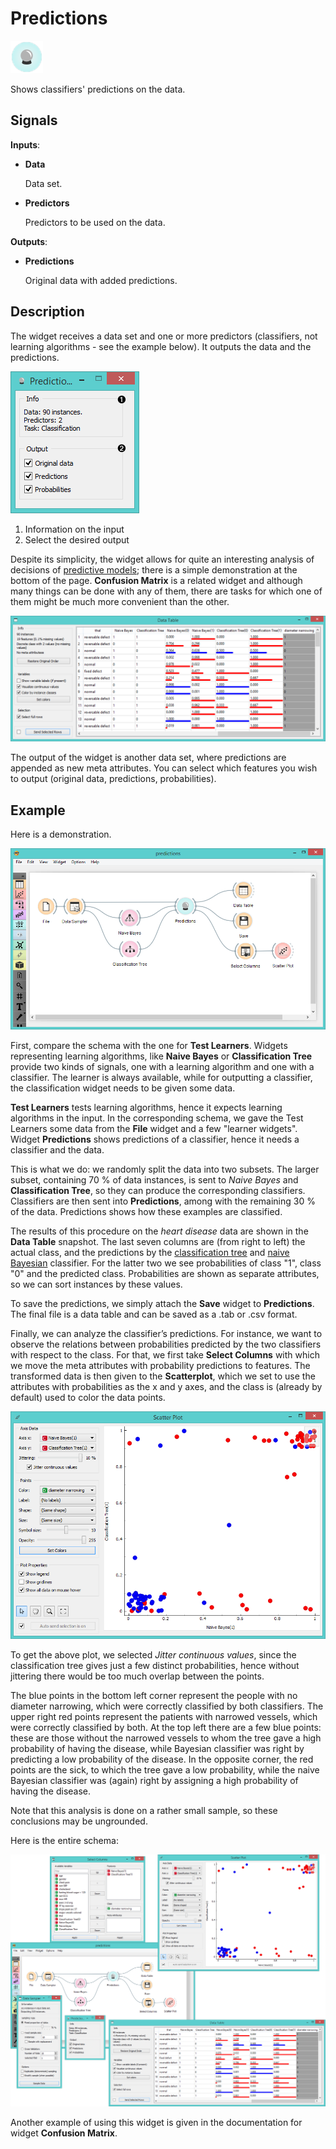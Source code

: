 Predictions
===========

![image](icons/predictions.png)

Shows classifiers' predictions on the data.

Signals
-------

**Inputs**:

- **Data**

  Data set.

- **Predictors**

  Predictors to be used on the data.

**Outputs**:

- **Predictions**

  Original data with added predictions.

Description
-----------

The widget receives a data set and one or more predictors (classifiers, not
learning algorithms - see the example below). It outputs the
data and the predictions.

![image](images/Predictions-stamped.png)

1. Information on the input
2. Select the desired output

Despite its simplicity, the widget allows for quite an interesting analysis
of decisions of [predictive models](https://en.wikipedia.org/wiki/Predictive_modelling); there is a simple demonstration at
the bottom of the page. **Confusion Matrix** is a related widget and
although many things can be done with any of them,
there are tasks for which one of them might be much more convenient than
the other.

![image](images/Predictions-DataTable.png)

The output of the widget is another data set, where predictions are
appended as new meta attributes. You can select which features you wish to output
(original data, predictions, probabilities).

Example
-------

Here is a demonstration.

![image](images/Predictions-Schema.png)

First, compare the schema with the one for **Test Learners**. Widgets
representing learning algorithms, like **Naive Bayes** or
**Classification Tree** provide two kinds of signals, one with a learning
algorithm and one with a classifier. The learner is always available,
while for outputting a classifier, the classification widget needs to be given some data.

**Test Learners** tests learning algorithms, hence it expects learning
algorithms in the input. In the corresponding schema, we gave the Test
Learners some data from the **File** widget and a few "learner widgets".
Widget **Predictions** shows predictions of a classifier, hence it needs a
classifier and the data.

This is what we do: we randomly split the data into two subsets.
The larger subset, containing 70 % of data instances, is sent to *Naive Bayes*
and **Classification Tree**, so they can produce the corresponding
classifiers. Classifiers are then sent into **Predictions**, among with the
remaining 30 % of the data. Predictions shows how these examples are
classified.

The results of this procedure on the *heart disease* data are shown in the
**Data Table** snapshot. The last seven columns are (from right to left) the actual
class, and the predictions by the [classification tree](https://en.wikipedia.org/wiki/Decision_tree_learning)
and [naive Bayesian](https://en.wikipedia.org/wiki/Naive_Bayes_classifier) classifier. For the latter two we see 
probabilities of class "1", class "0" and the predicted class. Probabilities are shown
as separate attributes, so we can sort instances by these values.

To save the predictions, we simply attach the **Save** widget to
**Predictions**. The final file is a data table and can be saved as
a .tab or .csv format.

Finally, we can analyze the classifier’s predictions. For instance, we
want to observe the relations between probabilities predicted by the two
classifiers with respect to the class. For that, we first take
**Select Columns** with which we move the meta attributes with
probability predictions to features. The transformed data is
then given to the **Scatterplot**, which we set to use the attributes with
probabilities as the x and y axes, and the class is (already by
default) used to color the data points.

![image](images/Predictions-ExampleScatterplot.png)

To get the above plot, we selected *Jitter continuous values*,
since the classification tree gives just a few distinct probabilities,
hence without jittering there would be too much overlap between the
points.

The blue points in the bottom left corner represent the people with no diameter
narrowing, which were correctly classified by both classifiers. The
upper right red points represent the patients with narrowed vessels,
which were correctly classified by both. At the top left there are a few
blue points: these are those without the narrowed vessels to whom the tree
gave a high probability of having the disease, while Bayesian classifier
was right by predicting a low probability of the disease. In the
opposite corner, the red points are the sick, to which the
tree gave a low probability, while the naive Bayesian classifier was
(again) right by assigning a high probability of having the disease.

Note that this analysis is done on a rather small sample, so these
conclusions may be ungrounded.

Here is the entire schema:

<img src="images/Predictions-Example.png" alt="image" width="600">

Another example of using this widget is given in the documentation for
widget **Confusion Matrix**.

